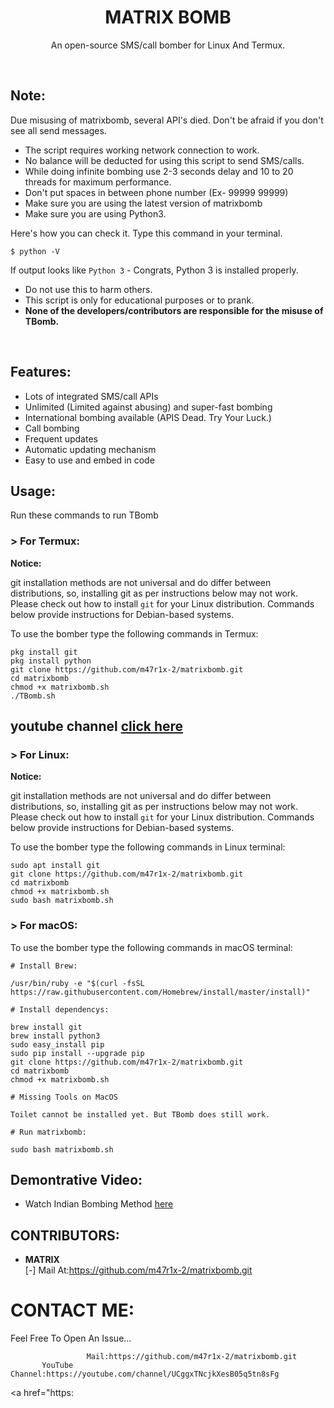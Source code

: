 <h1 align="center">MATRIX BOMB</h1>
<p align="center">An open-source SMS/call bomber for Linux And Termux.</p><br>

## Note:

Due misusing of matrixbomb, several API's died. 
Don't be afraid if you don't see all send messages.

- The script requires working network connection to work.
- No balance will be deducted for using this script to send SMS/calls.
- While doing infinite bombing use 2-3 seconds delay and 10 to 20 threads for maximum performance.
- Don't put spaces in between phone number (Ex- 99999 99999)
- Make sure you are using the latest version of matrixbomb
- Make sure you are using Python3.

Here's how you can check it. Type this command in your terminal.
```
$ python -V
```
If output looks like `Python 3` - Congrats, Python 3 is installed properly.

- Do not use this to harm others.
- This script is only for educational purposes or to prank.
- **None of the developers/contributors are responsible for the misuse of TBomb.**
<br>

## Features:

- Lots of integrated SMS/call APIs
- Unlimited (Limited against abusing) and super-fast bombing
- International bombing available (APIS Dead. Try Your Luck.) 
- Call bombing
- Frequent updates
- Automatic updating mechanism
- Easy to use and embed in code

## Usage:

Run these commands to run TBomb

### > For Termux:

**Notice:** 

git installation methods are not universal and do differ between distributions,
so, installing git as per instructions below may not work.
Please check out how to install `git` for your Linux distribution.
Commands below provide instructions for Debian-based systems.

To use the bomber type the following commands in Termux:
```
pkg install git
pkg install python
git clone https://github.com/m47r1x-2/matrixbomb.git
cd matrixbomb
chmod +x matrixbomb.sh
./TBomb.sh
```
## youtube channel <a href="https://youtube.com/channel/UCggxTNcjkXesB05q5tn8sFg"> click here</a>

### > For Linux:

**Notice:** 

git installation methods are not universal and do differ between distributions,
so, installing git as per instructions below may not work.
Please check out how to install `git` for your Linux distribution.
Commands below provide instructions for Debian-based systems.

To use the bomber type the following commands in Linux terminal:
```
sudo apt install git
git clone https://github.com/m47r1x-2/matrixbomb.git
cd matrixbomb
chmod +x matrixbomb.sh
sudo bash matrixbomb.sh
```

### > For macOS:

To use the bomber type the following commands in macOS terminal:
```
# Install Brew: 

/usr/bin/ruby -e "$(curl -fsSL https://raw.githubusercontent.com/Homebrew/install/master/install)"

# Install dependencys:

brew install git
brew install python3
sudo easy_install pip
sudo pip install --upgrade pip
git clone https://github.com/m47r1x-2/matrixbomb.git
cd matrixbomb
chmod +x matrixbomb.sh

# Missing Tools on MacOS

Toilet cannot be installed yet. But TBomb does still work.

# Run matrixbomb:

sudo bash matrixbomb.sh
```

## Demontrative Video:

- Watch Indian Bombing Method <a href="https://youtu.be/gq7NKkNYuVA">here</a><br>


## CONTRIBUTORS:

- **MATRIX**<br>
[-] Mail At:https://github.com/m47r1x-2/matrixbomb.git






# CONTACT ME:

Feel Free To Open An Issue...

```
                 Mail:https://github.com/m47r1x-2/matrixbomb.git
       YouTube Channel:https://youtube.com/channel/UCggxTNcjkXesB05q5tn8sFg
```

<a href="https:


